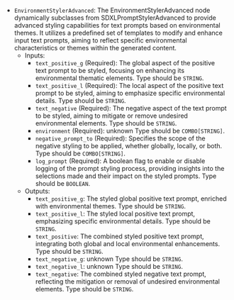 - `EnvironmentStylerAdvanced`: The EnvironmentStylerAdvanced node dynamically subclasses from SDXLPromptStylerAdvanced to provide advanced styling capabilities for text prompts based on environmental themes. It utilizes a predefined set of templates to modify and enhance input text prompts, aiming to reflect specific environmental characteristics or themes within the generated content.
    - Inputs:
        - `text_positive_g` (Required): The global aspect of the positive text prompt to be styled, focusing on enhancing its environmental thematic elements. Type should be `STRING`.
        - `text_positive_l` (Required): The local aspect of the positive text prompt to be styled, aiming to emphasize specific environmental details. Type should be `STRING`.
        - `text_negative` (Required): The negative aspect of the text prompt to be styled, aiming to mitigate or remove undesired environmental elements. Type should be `STRING`.
        - `environment` (Required): unknown Type should be `COMBO[STRING]`.
        - `negative_prompt_to` (Required): Specifies the scope of the negative styling to be applied, whether globally, locally, or both. Type should be `COMBO[STRING]`.
        - `log_prompt` (Required): A boolean flag to enable or disable logging of the prompt styling process, providing insights into the selections made and their impact on the styled prompts. Type should be `BOOLEAN`.
    - Outputs:
        - `text_positive_g`: The styled global positive text prompt, enriched with environmental themes. Type should be `STRING`.
        - `text_positive_l`: The styled local positive text prompt, emphasizing specific environmental details. Type should be `STRING`.
        - `text_positive`: The combined styled positive text prompt, integrating both global and local environmental enhancements. Type should be `STRING`.
        - `text_negative_g`: unknown Type should be `STRING`.
        - `text_negative_l`: unknown Type should be `STRING`.
        - `text_negative`: The combined styled negative text prompt, reflecting the mitigation or removal of undesired environmental elements. Type should be `STRING`.
